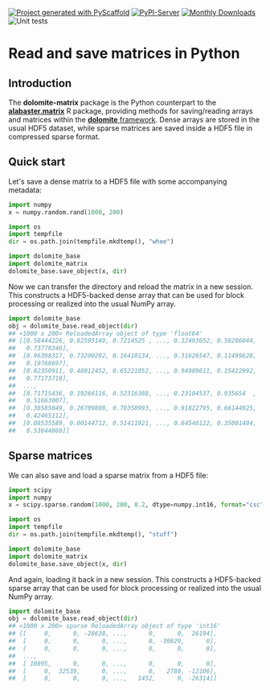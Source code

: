 <!-- These are examples of badges you might want to add to your README:
     please update the URLs accordingly

[![Built Status](https://api.cirrus-ci.com/github/<USER>/dolomite-matrix.svg?branch=main)](https://cirrus-ci.com/github/<USER>/dolomite-matrix)
[![ReadTheDocs](https://readthedocs.org/projects/dolomite-matrix/badge/?version=latest)](https://dolomite-matrix.readthedocs.io/en/stable/)
[![Coveralls](https://img.shields.io/coveralls/github/<USER>/dolomite-matrix/main.svg)](https://coveralls.io/r/<USER>/dolomite-matrix)
[![Conda-Forge](https://img.shields.io/conda/vn/conda-forge/dolomite-matrix.svg)](https://anaconda.org/conda-forge/dolomite-matrix)
[![Twitter](https://img.shields.io/twitter/url/http/shields.io.svg?style=social&label=Twitter)](https://twitter.com/dolomite-matrix)
-->

[![Project generated with PyScaffold](https://img.shields.io/badge/-PyScaffold-005CA0?logo=pyscaffold)](https://pyscaffold.org/)
[![PyPI-Server](https://img.shields.io/pypi/v/dolomite-matrix.svg)](https://pypi.org/project/dolomite-matrix/)
[![Monthly Downloads](https://pepy.tech/badge/dolomite-matrix/month)](https://pepy.tech/project/dolomite-matrix)
![Unit tests](https://github.com/ArtifactDB/dolomite-matrix/actions/workflows/run-tests.yml/badge.svg)

# Read and save matrices in Python

## Introduction

The **dolomite-matrix** package is the Python counterpart to the [**alabaster.matrix**](https://github.com/ArtifactDB/alabaster.matrix) R package,
providing methods for saving/reading arrays and matrices within the [**dolomite** framework](https://github.com/ArtifactDB/dolomite-base).
Dense arrays are stored in the usual HDF5 dataset, while sparse matrices are saved inside a HDF5 file in compressed sparse format.

## Quick start

Let's save a dense matrix to a HDF5 file with some accompanying metadata:

```python
import numpy
x = numpy.random.rand(1000, 200) 

import os
import tempfile
dir = os.path.join(tempfile.mkdtemp(), "whee")

import dolomite_base
import dolomite_matrix
dolomite_base.save_object(x, dir)
```

Now we can transfer the directory and reload the matrix in a new session.
This constructs a HDF5-backed dense array that can be used for block processing or realized into the usual NumPy array.

```python
import dolomite_base
obj = dolomite_base.read_object(dir)
## <1000 x 200> ReloadedArray object of type 'float64'
## [[0.58444226, 0.82595149, 0.7214525 , ..., 0.32493652, 0.58206044,
##   0.73770346],
##  [0.96398317, 0.73200292, 0.16410134, ..., 0.31626547, 0.11499628,
##   0.19768697],
##  [0.82350911, 0.48012452, 0.65221052, ..., 0.94989611, 0.15422992,
##   0.77173718],
##  ...,
##  [0.71715436, 0.19266116, 0.52316388, ..., 0.23104537, 0.935654  ,
##   0.51663007],
##  [0.38585049, 0.26709808, 0.70358993, ..., 0.91822795, 0.66144925,
##   0.42465112],
##  [0.08535589, 0.00144712, 0.51411921, ..., 0.84546122, 0.35001404,
##   0.53644868]]
```

## Sparse matrices

We can also save and load a sparse matrix from a HDF5 file:

```python
import scipy 
import numpy
x = scipy.sparse.random(1000, 200, 0.2, dtype=numpy.int16, format="csc")

import os
import tempfile
dir = os.path.join(tempfile.mkdtemp(), "stuff")

import dolomite_base
import dolomite_matrix
dolomite_base.save_object(x, dir)
```

And again, loading it back in a new session.
This constructs a HDF5-backed sparse array that can be used for block processing or realized into the usual NumPy array.

```python
import dolomite_base
obj = dolomite_base.read_object(dir)
## <1000 x 200> sparse ReloadedArray object of type 'int16'
## [[     0,      0, -28638, ...,      0,      0,  26194],
##  [     0,      0,      0, ...,      0, -30829,      0],
##  [     0,      0,      0, ...,      0,      0,      0],
##  ...,
##  [ 10895,      0,      0, ...,      0,      0,      0],
##  [     0,  32539,      0, ...,      0,   2780, -12106],
##  [     0,      0,      0, ...,   1452,      0, -26314]]
```

